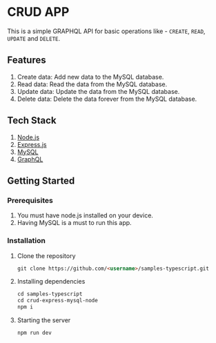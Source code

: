 # CRUD APP

This is a simple GRAPHQL API for basic operations like - `CREATE`, `READ`, `UPDATE` and `DELETE`.

## Features

1. Create data: Add new data to the MySQL database.
2. Read data: Read the data from the MySQL database.
3. Update data: Update the data from the MySQL database.
4. Delete data: Delete the data forever from the MySQL database.

## Tech Stack

1. [Node.js](https://nodejs.org/)
2. [Express.js](https://expressjs.com/)
3. [MySQL](https://www.mysql.com/)
4. [GraphQL](https://graphql.org/)

## Getting Started

### Prerequisites

1. You must have node.js installed on your device.
2. Having MySQL is a must to run this app.

### Installation

1. Clone the repository

   ```markdown
   git clone https://github.com/<username>/samples-typescript.git
   ```

2. Installing dependencies

   ```markdown
   cd samples-typescript
   cd crud-express-mysql-node
   npm i
   ```

3. Starting the server

   ```markdown
   npm run dev
   ```
